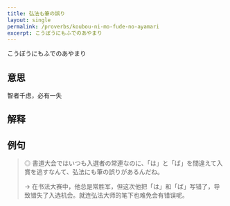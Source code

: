 ```yaml
---
title: 弘法も筆の誤り
layout: single
permalink: /proverbs/koubou-ni-mo-fude-no-ayamari
excerpt: こうぼうにもふでのあやまり
---
```


こうぼうにもふでのあやまり

## 意思

智者千虑，必有一失

## 解释

## 例句

> ◎ 書道大会ではいつも入選者の常連なのに、「は」と「ば」を間違えて入賞を逃すなんて、弘法にも筆の誤りがあるんだね。
>
> → 在书法大赛中，他总是常胜军，但这次他把「は」和「ば」写错了，导致错失了入选机会。就连弘法大师的笔下也难免会有错误呢。

